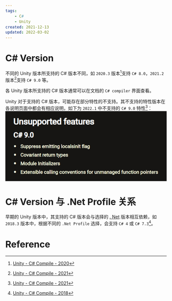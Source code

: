 ```yaml
---
tags:
    - C#
    - Unity
created: 2021-12-13
updated: 2022-03-02
---
```


# C# Version

不同的 Unity 版本所支持的 C# 版本不同，如 `2020.3` 版本[^1]支持 `C# 8.0`，`2021.2` 版本[^2]支持 `C# 9.0` 等。

各 Unity 版本所支持的 C# 版本通常可以在文档的 `C# compiler` 界面查看。

Unity 对于支持的 C# 版本，可能存在部分特性的不支持。其不支持的特性版本在各说明页面中都会有相应说明，如下为 `2022.1` 中不支持的 `C# 9.0` 特性[^2]：
![|350](assets/CSharp/image-20211213084706350.png)

# C# Version 与 .Net Profile 关系

早期的 Unity 版本中，其支持的 C# 版本会与选择的 [. Net](Dot%20Net%20Profile%20Support.md) 版本相互依赖，如 `2018.3` 版本中，根据不同的 `.Net Profile` 选择，会支持 `C# 4` 或 `C# 7.3`[^3]。

# Reference

[^1]: [Unity - C# Compile - 2020](https://docs.unity3d.com/2020.3/Documentation/Manual/CSharpCompiler.html)
[^2]: [Unity - C# Compile - 2021](https://docs.unity3d.com/2022.1/Documentation/Manual/CSharpCompiler.html)
[^3]:[Unity - C# Compile - 2018](https://docs.unity3d.com/2018.3/Documentation/Manual/CSharpCompiler.html)

